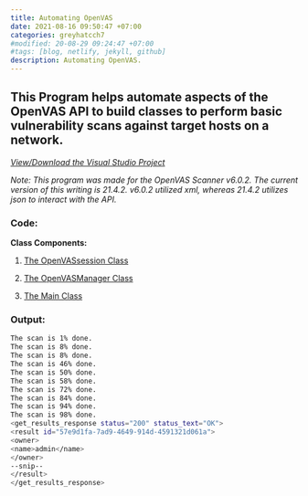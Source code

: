 ```yaml
---
title: Automating OpenVAS
date: 2021-08-16 09:50:47 +07:00
categories: greyhatcch7
#modified: 20-08-29 09:24:47 +07:00
#tags: [blog, netlify, jekyll, github]
description: Automating OpenVAS.
---
```


## This Program helps automate aspects of the OpenVAS API to build classes to perform basic vulnerability scans against target hosts on a network.


_[View/Download the Visual Studio Project](https://github.com/m3rcer/C-Sharp-Hax/tree/main/Ch7/vs)_

_Note: 
This program was made for the OpenVAS Scanner v6.0.2. The current version of this writing is 21.4.2. v6.0.2 utilized xml, whereas 21.4.2 utilizes json to interact with the API._


### Code:

**Class Components:**

1. [The OpenVASsession Class](/permalinks/OpenVas/OpenVASSession)

2. [The OpenVASManager Class](/permalinks/OpenVas/OpenVASManager)

3. [The Main Class](/permalinks/OpenVas/Main)


### Output:

```bash
The scan is 1% done.
The scan is 8% done.
The scan is 8% done.
The scan is 46% done.
The scan is 50% done.
The scan is 58% done.
The scan is 72% done.
The scan is 84% done.
The scan is 94% done.
The scan is 98% done.
<get_results_response status="200" status_text="OK">
<result id="57e9d1fa-7ad9-4649-914d-4591321d061a">
<owner>
<name>admin</name>
</owner>
--snip--
</result>
</get_results_response>
```